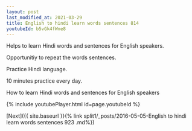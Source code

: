 ```yaml
---
layout: post
last_modified_at: 2021-03-29
title: English to hindi learn words sentences 814 
youtubeId: b5vGk4fWne8
---
```

 
 
Helps to learn Hindi words and sentences for English speakers.

Opportunitiy to repeat the words sentences. 

Practice Hindi language. 
 
10 minutes practice every day. 
 
How to learn Hindi words and sentences for English speakers 
 
{% include youtubePlayer.html id=page.youtubeId %}
 
 
[Next]({{ site.baseurl }}{% link  split1/_posts/2016-05-05-English to hindi learn words sentences 923 .md%})
 
